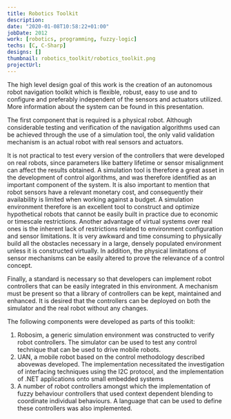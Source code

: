 ```yaml
---
title: Robotics Toolkit
description: 
date: "2020-01-08T10:58:22+01:00"
jobDate: 2012
work: [robotics, programming, fuzzy-logic]
techs: [C, C-Sharp]
designs: []
thumbnail: robotics_toolkit/robotics_toolkit.png
projectUrl: 
---
```


The high level design goal of this work is the creation of an autonomous robot navigation toolkit which is flexible, robust, easy to use and to configure and preferably independent of the sensors and actuators utilized. More information about the system can be found in this presentation.

The first component that is required is a physical robot. Although considerable testing and verification of the navigation algorithms used can be achieved through the use of a simulation tool, the only valid validation mechanism is an actual robot with real sensors and actuators.

It is not practical to test every version of the controllers that were developed on real robots, since parameters like battery lifetime or sensor misalignment can affect the results obtained. A simulation tool is therefore a great asset in the development of control algorithms, and was therefore identified as an important component of the system. It is also important to mention that robot sensors have a relevant monetary cost, and consequently their availability is limited when working against a budget. A simulation environment therefore is an excellent tool to construct and optimize hypothetical robots that cannot be easily built in practice due to economic or timescale restrictions. Another advantage of virtual systems over real ones is the inherent lack of restrictions related to environment configuration and sensor limitations. It is very awkward and time consuming to physically build all the obstacles necessary in a large, densely populated environment unless it is constructed virtually. In addition, the physical limitations of sensor mechanisms can be easily altered to prove the relevance of a control concept.

Finally, a standard is necessary so that developers can implement robot controllers that can be easily integrated in this environment. A mechanism must be present so that a library of controllers can be kept, maintained and enhanced. It is desired that the controllers can be deployed on both the simulator and the real robot without any changes.

The following components were developed as parts of this toolkit:

1. Robosim, a generic simulation environment was constructed to verify robot controllers. The simulator can be used to test any control technique that can be used to drive mobile robots.
2. UAN, a mobile robot based on the control methodology described abovewas developed. The implementation necessitated the investigation of interfacing techniques using the I2C protocol, and the implementation of .NET applications onto small embedded systems
3. A number of robot controllers amongst which the implementation of fuzzy behaviour controllers that used context dependent blending to coordinate individual behaviours. A language that can be used to define these controllers was also implemented.
